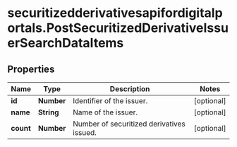 # securitizedderivativesapifordigitalportals.PostSecuritizedDerivativeIssuerSearchDataItems

## Properties

Name | Type | Description | Notes
------------ | ------------- | ------------- | -------------
**id** | **Number** | Identifier of the issuer. | [optional] 
**name** | **String** | Name of the issuer. | [optional] 
**count** | **Number** | Number of securitized derivatives issued. | [optional] 


